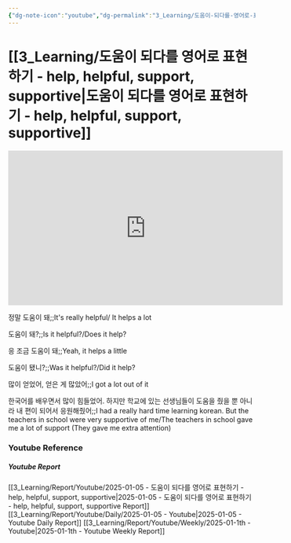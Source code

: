 ```yaml
---
{"dg-note-icon":"youtube","dg-permalink":"3_Learning/도움이-되다를-영어로-표현하기---help,-helpful,-support,-supportive","created-date":"2025-01-05 8:06:26 am","date":"2025-01-05","type":"youtube","tags":["youtube","english","flashcards"],"aliases":null,"youtuber":"빨모쌤","channelName":"라이브 아카데미","link":"https://www.youtube.com/watch?v=zfmqA9o7Fu8","img":"https://img.youtube.com/vi/zfmqA9o7Fu8/0.jpg","dg-publish":true,"permalink":"/3_Learning/도움이-되다를-영어로-표현하기---help,-helpful,-support,-supportive/","dgPassFrontmatter":true,"noteIcon":"youtube"}
---
```


# [[3_Learning/도움이 되다를 영어로 표현하기 - help, helpful, support, supportive\|도움이 되다를 영어로 표현하기 - help, helpful, support, supportive]]


<div class="container-root"><span></span></div><div><div class="container-root"><iframe width="560" height="315" src="https://www.youtube.com/embed/zfmqA9o7Fu8" title="YouTube video player" frameborder="0" allow="accelerometer; autoplay; clipboard-write; encrypted-media; gyroscope; picture-in-picture; web-share" allowfullscreen=""></iframe></div></div>

정말 도움이 돼;;It's really helpful/ It helps a lot
<!--SR:!2025-01-23,14,290-->
도움이 돼?;;Is it helpful?/Does it help?
<!--SR:!2025-01-09,4,270-->
응 조금 도움이 돼;;Yeah, it helps a little
<!--SR:!2025-01-23,14,290-->
도움이 됐니?;;Was it helpful?/Did it help?
<!--SR:!2025-01-09,4,270-->
많이 얻었어, 얻은 게 많았어;;I got a lot out of it
<!--SR:!2025-01-25,16,290-->
한국어를 배우면서 많이 힘들었어. 하지만 학교에 있는 선생님들이 도움을 줬을 뿐 아니라 내 편이 되어서 응원해줬어;;I had a really hard time learning korean. But the teachers in school were very supportive of me/The teachers in school gave me a lot of support (They gave me extra attention)
<!--SR:!2025-01-19,10,270-->













### Youtube Reference
##### Youtube Report
[[3_Learning/Report/Youtube/2025-01-05 - 도움이 되다를 영어로 표현하기 - help, helpful, support, supportive\|2025-01-05 - 도움이 되다를 영어로 표현하기 - help, helpful, support, supportive Report]]
[[3_Learning/Report/Youtube/Daily/2025-01-05 - Youtube\|2025-01-05 - Youtube Daily Report]]
[[3_Learning/Report/Youtube/Weekly/2025-01-1th - Youtube\|2025-01-1th - Youtube Weekly Report]]




